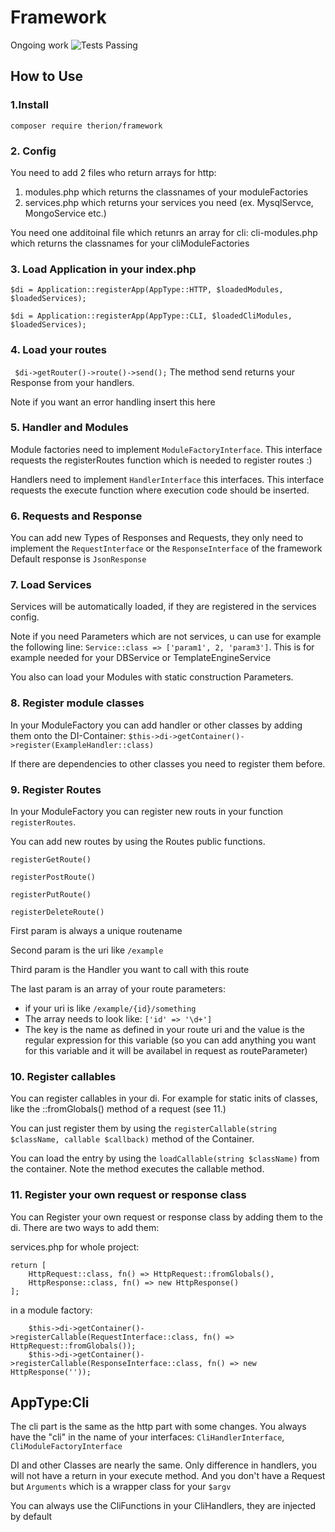 # Framework
Ongoing work
<img alt="Tests Passing" src="https://github.com/therion86/framework/workflows/Test/badge.svg" />

## How to Use

### 1.Install
``composer require therion/framework``
### 2. Config
You need to add 2 files who return arrays for http:
1. modules.php which returns the classnames of your moduleFactories
2. services.php which returns your services you need (ex. MysqlServce, MongoService etc.)

You need one additoinal file which retunrs an array for cli:
cli-modules.php which returns the classnames for your cliModuleFactories

### 3. Load Application in your index.php
``$di = Application::registerApp(AppType::HTTP, $loadedModules, $loadedServices);``

``$di = Application::registerApp(AppType::CLI, $loadedCliModules, $loadedServices);``

### 4. Load your routes
`` 
    $di->getRouter()->route()->send();
``
The method send returns your Response from your handlers. 

Note if you want an error handling insert this here

### 5. Handler and Modules
Module factories need to implement ``ModuleFactoryInterface``. This interface requests the registerRoutes function which is needed to register routes :)

Handlers need to implement ``HandlerInterface`` this interfaces. This interface requests the execute function where execution code should be inserted.

### 6. Requests and Response
You can add new Types of Responses and Requests, they only need to implement the ``RequestInterface`` or the ``ResponseInterface`` of the framework
Default response is ``JsonResponse``

### 7. Load Services
Services will be automatically loaded, if they are registered in the services config.

Note if you need Parameters which are not services, u can use for example the following line:
``Service::class => ['param1', 2, 'param3']``. This is for example needed for your DBService or TemplateEngineService

You also can load your Modules with static construction Parameters. 

### 8. Register module classes
In your ModuleFactory you can add handler or other classes by adding them onto the DI-Container: ``$this->di->getContainer()->register(ExampleHandler::class)``

If there are dependencies to other classes you need to register them before.

### 9. Register Routes
In your ModuleFactory you can register new routs in your function ``registerRoutes``.

You can add new routes by using the Routes public functions.

``registerGetRoute()``

``registerPostRoute()``

``registerPutRoute()``

``registerDeleteRoute()``

First param is always a unique routename

Second param is the uri like ``/example``

Third param is the Handler you want to call with this route

The last param is an array of your route parameters:
- if your uri is like ``/example/{id}/something``
- The array needs to look like: ``['id' => '\d+']`` 
- The key is the name as defined in your route uri and the value is the regular expression for this variable (so you can add anything you want for this variable and it will be availabel in request as routeParameter)

### 10. Register callables
You can register callables in your di. For example for static inits of classes, like the ::fromGlobals() method of a request (see 11.)

You can just register them by using the ```registerCallable(string $className, callable $callback)``` method of the Container.

You can load the entry by using the ```loadCallable(string $className)``` from the container. Note the method executes the callable method.

### 11. Register your own request or response class
You can Register your own request or response class by adding them to the di. There are two ways to add them: 

services.php for whole project:
```
return [
    HttpRequest::class, fn() => HttpRequest::fromGlobals(),
    HttpResponse::class, fn() => new HttpResponse()
];
```
in a module factory:
```
    $this->di->getContainer()->registerCallable(RequestInterface::class, fn() => HttpRequest::fromGlobals());
    $this->di->getContainer()->registerCallable(ResponseInterface::class, fn() => new HttpResponse(''));
```

## AppType:Cli
The cli part is the same as the http part with some changes. You always have the "cli" in the name of your interfaces:
``CliHandlerInterface``, ``CliModuleFactoryInterface``

DI and other Classes are nearly the same. Only difference in handlers, you will not have a return in your execute method. And you don't have a Request but ``Arguments`` which is a wrapper class for your ``$argv``

You can always use the CliFunctions in your CliHandlers, they are injected by default
